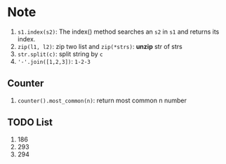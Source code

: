 # Note

1. `s1.index(s2)`: The index() method searches an `s2` in `s1` and returns its index.
2. `zip(l1, l2)`: zip two list and `zip(*strs)`: **unzip** str of strs
3. `str.split(c)`: split string by `c`
4. `'-'.join([1,2,3])`: `1-2-3`

## Counter

1. `counter().most_common(n)`: return most common n number

## TODO List

1. 186
2. 293
3. 294
